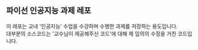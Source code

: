 ## 파이선 인공지능 과제 레포
이 레포는 교내 '인공지능' 수업을 수강하며 수행한 과제를 저장하는 용도입니다. <br>
대부분의 소스코드는 '교수님이 제공해주신 코드'에 대해 제 임의의 수정을 거친 코드입니다.
